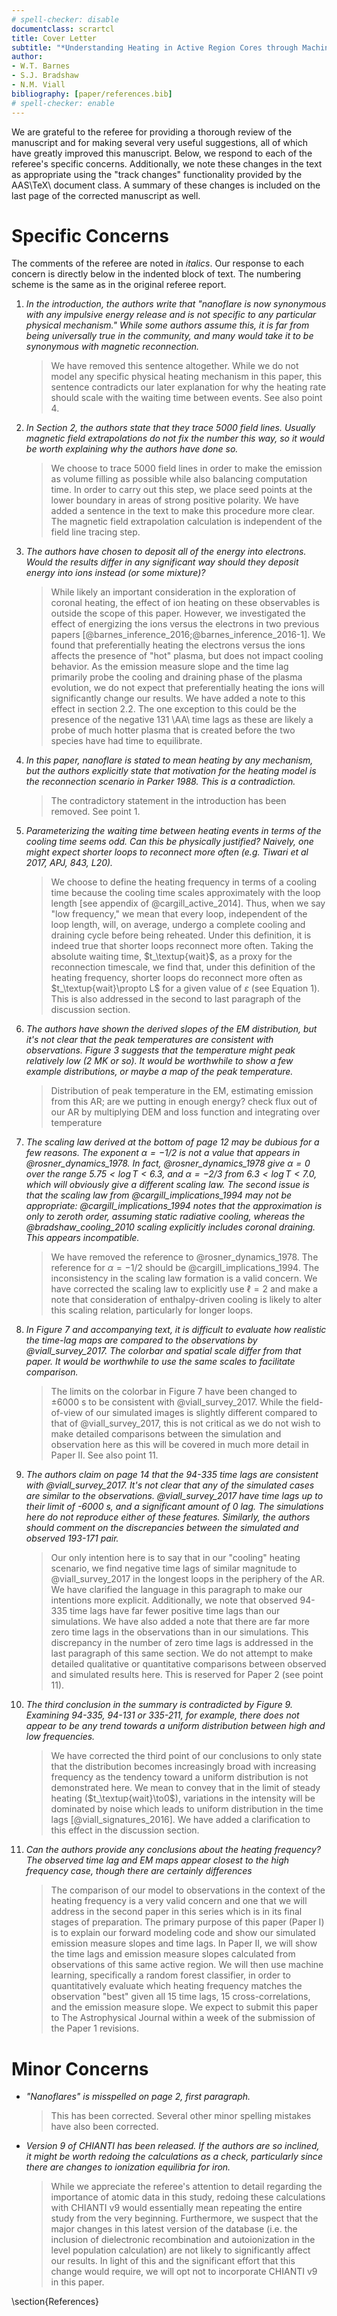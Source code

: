 ```yaml
---
# spell-checker: disable
documentclass: scrartcl
title: Cover Letter
subtitle: "*Understanding Heating in Active Region Cores through Machine Learning I. Numerical Modeling and Predicted Observables*"
author:
- W.T. Barnes
- S.J. Bradshaw
- N.M. Viall
bibliography: [paper/references.bib]
# spell-checker: enable
---
```

We are grateful to the referee for providing a thorough review of the manuscript and for making several very useful suggestions, all of which have greatly improved this manuscript. Below, we respond to each of the referee's specific concerns. Additionally, we note these changes in the text as appropriate using the "track changes" functionality provided by the AAS\TeX\ document class. A summary of these changes is included on the last page of the corrected manuscript as well.

# Specific Concerns

The comments of the referee are noted in *italics*. Our response to each concern is directly below in the indented block of text. The numbering scheme is the same as in the original referee report.

1. *In the introduction, the authors write that "nanoflare is now synonymous with any impulsive energy release and is not specific to any particular physical mechanism." While some authors assume this, it is far from being universally true in the community, and many would take it to be synonymous with magnetic reconnection.*

      > We have removed this sentence altogether. While we do not model any specific physical heating mechanism in this paper, this sentence contradicts our later explanation for why the heating rate should scale with the waiting time between events. See also point 4.

2. *In Section 2, the authors state that they trace 5000 field lines. Usually magnetic field extrapolations do not fix the number this way, so it would be worth explaining why the authors have done so.*

      > We choose to trace 5000 field lines in order to make the emission as volume filling as possible while also balancing computation time. In order to carry out this step, we place seed points at the lower boundary in areas of strong positive polarity. We have added a sentence in the text to make this procedure more clear. The magnetic field extrapolation calculation is independent of the field line tracing step.

3. *The authors have chosen to deposit all of the energy into electrons. Would the results differ in any significant way should they deposit energy into ions instead (or some mixture)?*

      > While likely an important consideration in the exploration of coronal heating, the effect of ion heating on these observables is outside the scope of this paper. However, we investigated the effect of energizing the ions versus the electrons in two previous papers [@barnes_inference_2016;@barnes_inference_2016-1]. We found that preferentially heating the electrons versus the ions affects the presence of "hot" plasma, but does not impact cooling behavior. As the emission measure slope and the time lag primarily probe the cooling and draining phase of the plasma evolution, we do not expect that preferentially heating the ions will significantly change our results. We have added a note to this effect in section 2.2. The one exception to this could be the presence of the negative 131 \AA\ time lags as these are likely a probe of much hotter plasma that is created before the two species have had time to equilibrate.

4. *In this paper, nanoflare is stated to mean heating by any mechanism, but the authors explicitly state that motivation for the heating model is the reconnection scenario in Parker 1988. This is a contradiction.*

      > The contradictory statement in the introduction has been removed. See point 1.

5. *Parameterizing the waiting time between heating events in terms of the cooling time seems odd. Can this be physically justified? Naively, one might expect shorter loops to reconnect more often (e.g. Tiwari et al 2017, APJ, 843, L20).*

      > We choose to define the heating frequency in terms of a cooling time because the cooling time scales approximately with the loop length [see appendix of @cargill_active_2014]. Thus, when we say "low frequency," we mean that every loop, independent of the loop length, will, on average, undergo a complete cooling and draining cycle before being reheated. Under this definition, it is indeed true that shorter loops reconnect more often. Taking the absolute waiting time, $t_\textup{wait}$, as a proxy for the reconnection timescale, we find that, under this definition of the heating frequency, shorter loops do reconnect more often as $t_\textup{wait}\propto L$ for a given value of $\varepsilon$ (see Equation 1). This is also addressed in the second to last paragraph of the discussion section.

6. *The authors have shown the derived slopes of the EM distribution, but it's not clear that the peak temperatures are consistent with observations. Figure 3 suggests that the temperature might peak relatively low (2 MK or so). It would be worthwhile to show a few example distributions, or maybe a map of the peak temperature.*

      > Distribution of peak temperature in the EM, estimating emission from this AR; are we putting in enough energy? check flux out of our AR by multiplying DEM and loss function and integrating over temperature

7. *The scaling law derived at the bottom of page 12 may be dubious for a few reasons. The exponent $\alpha = -1/2$ is not a value that appears in @rosner_dynamics_1978. In fact, @rosner_dynamics_1978 give $\alpha = 0$ over the range $5.75 < \log T < 6.3$, and $\alpha = -2/3$ from $6.3 < \log T < 7.0$, which will obviously give a different scaling law. The second issue is that the scaling law from @cargill_implications_1994 may not be appropriate: @cargill_implications_1994 notes that the approximation is only to zeroth order, assuming static radiative cooling, whereas the @bradshaw_cooling_2010 scaling explicitly includes coronal draining. This appears incompatible.*

      > We have removed the reference to @rosner_dynamics_1978. The reference for $\alpha=-1/2$ should be @cargill_implications_1994. The inconsistency in the scaling law formation is a valid concern. We have corrected the scaling law to explicitly use $\ell=2$ and make a note that consideration of enthalpy-driven cooling is likely to alter this scaling relation, particularly for longer loops.

8. *In Figure 7 and accompanying text, it is difficult to evaluate how realistic the time-lag maps are compared to the observations by @viall_survey_2017. The colorbar and spatial scale differ from that paper. It would be worthwhile to use the same scales to facilitate comparison.*

      > The limits on the colorbar in Figure 7 have been changed to $\pm6000$ s to be consistent with @viall_survey_2017. While the field-of-view of our simulated images is slightly different compared to that of @viall_survey_2017, this is not critical as we do not wish to make detailed comparisons between the simulation and observation here as this will be covered in much more detail in Paper II. See also point 11.

9. *The authors claim on page 14 that the 94-335 time lags are consistent with @viall_survey_2017. It's not clear that any of the simulated cases are similar to the observations. @viall_survey_2017 have time lags up to their limit of -6000 s, and a significant amount of 0 lag. The simulations here do not reproduce either of these features. Similarly, the authors should comment on the discrepancies between the simulated and observed 193-171 pair.*

      > Our only intention here is to say that in our "cooling" heating scenario, we find negative time lags of similar magnitude to @viall_survey_2017 in the longest loops in the periphery of the AR. We have clarified the language in this paragraph to make our intentions more explicit. Additionally, we note that observed 94-335 time lags have far fewer positive time lags than our simulations. We have also added a note that there are far more zero time lags in the observations than in our simulations. This discrepancy in the number of zero time lags is addressed in the last paragraph of this same section. We do not attempt to make detailed qualitative or quantitative comparisons between observed and simulated results here. This is reserved for Paper 2 (see point 11).

10. *The third conclusion in the summary is contradicted by Figure 9. Examining 94-335, 94-131 or 335-211, for example, there does not appear to be any trend towards a uniform distribution between high and low frequencies.*

      > We have corrected the third point of our conclusions to only state that the distribution becomes increasingly broad with increasing frequency as the tendency toward a uniform distribution is not demonstrated here. We mean to convey that in the limit of steady heating ($t_\textup{wait}\to0$), variations in the intensity will be dominated by noise which leads to uniform distribution in the time lags [@viall_signatures_2016]. We have added a clarification to this effect in the discussion section.

11. *Can the authors provide any conclusions about the heating frequency? The observed time lag and EM maps appear closest to the high frequency case, though there are certainly differences*

      > The comparison of our model to observations in the context of the heating frequency is a very valid concern and one that we will address in the second paper in this series which is in its final stages of preparation. The primary purpose of this paper (Paper I) is to explain our forward modeling code and show our simulated emission measure slopes and time lags. In Paper II, we will show the time lags and emission measure slopes calculated from observations of this same active region. We will then use machine learning, specifically a random forest classifier, in order to quantitatively evaluate which heating frequency matches the observation "best" given all 15 time lags, 15 cross-correlations, and the emission measure slope. We expect to submit this paper to The Astrophysical Journal within a week of the submission of the Paper 1 revisions.

# Minor Concerns

* *"Nanoflares" is misspelled on page 2, first paragraph.*

    > This has been corrected. Several other minor spelling mistakes have also been corrected.

* *Version 9 of CHIANTI has been released. If the authors are so inclined, it might be worth redoing the calculations as a check, particularly since there are changes to ionization equilibria for iron.*

    > While we appreciate the referee's attention to detail regarding the importance of atomic data in this study, redoing these calculations with CHIANTI v9 would essentially mean repeating the entire study from the very beginning. Furthermore, we suspect that the major changes in this latest version of the database (i.e. the inclusion of dielectronic recombination and autoionization in the level population calculation) are not likely to significantly affect our results. In light of this and the significant effort that this change would require, we will opt not to incorporate CHIANTI v9 in this paper.

\section{References}
